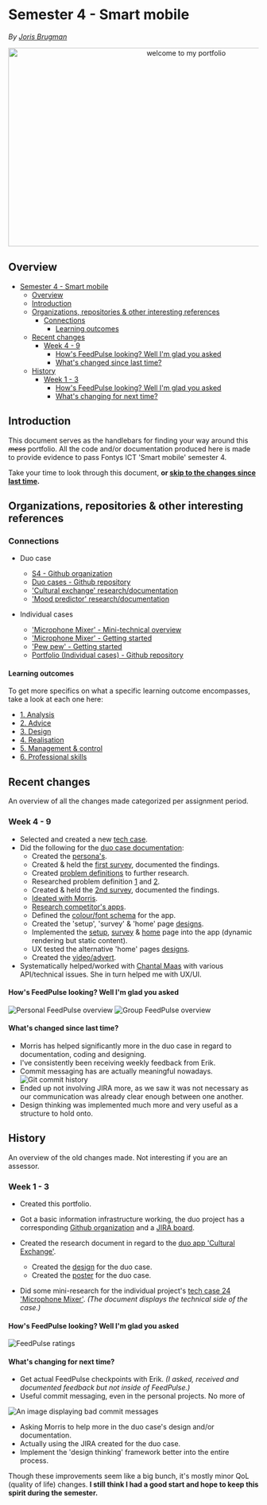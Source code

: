 # Semester 4 - Smart mobile

_By [Joris Brugman](https://github.com/theartcher)_

<div align="center">
  <img src='./static/images/wordart.png' alt="welcome to my portfolio" width=700 height=400>
</div>

## Overview

- [Semester 4 - Smart mobile](#semester-4---smart-mobile)
  - [Overview](#overview)
  - [Introduction](#introduction)
  - [Organizations, repositories \& other interesting references](#organizations-repositories--other-interesting-references)
    - [Connections](#connections)
      - [Learning outcomes](#learning-outcomes)
  - [Recent changes](#recent-changes)
    - [Week 4 - 9](#week-4---9)
      - [How's FeedPulse looking? Well I'm glad you asked](#hows-feedpulse-looking-well-im-glad-you-asked)
      - [What's changed since last time?](#whats-changed-since-last-time)
  - [History](#history)
    - [Week 1 - 3](#week-1---3)
      - [How's FeedPulse looking? Well I'm glad you asked](#hows-feedpulse-looking-well-im-glad-you-asked-1)
      - [What's changing for next time?](#whats-changing-for-next-time)

## Introduction

This document serves as the handlebars for finding your way around this _~~mess~~_ portfolio. All the code and/or documentation produced here is made to provide evidence to pass Fontys ICT 'Smart mobile' semester 4.

Take your time to look through this document, **or [skip to the changes since last time](#recent-changes).**

## Organizations, repositories & other interesting references

### Connections

- Duo case

  - [S4 - Github organization](https://github.com/S4-Smart-mobile/)
  - [Duo cases - Github repository](https://github.com/S4-Smart-mobile/S4-Smart-Mobile)
  - ['Cultural exchange' research/documentation](https://github.com/S4-Smart-mobile/S4-Smart-Mobile/blob/main/documentation/research/cultural-exchange.md)
  - ['Mood predictor' research/documentation](https://github.com/S4-Smart-mobile/S4-Smart-Mobile/blob/main/documentation/research/mood-predictor.md)

- Individual cases
  - ['Microphone Mixer' - Mini-technical overview](./documentation/microphone-mixer-technical-design.md)
  - ['Microphone Mixer' - Getting started](./microphone-mixer/README.MD)
  - ['Pew pew' - Getting started](./pew_pew_nfc/README.md)
  - [Portfolio (Individual cases) - Github repository](https://github.com/theartcher/S4-SM-Individual)

#### Learning outcomes

To get more specifics on what a specific learning outcome encompasses, take a look at each one here:

- [1. Analysis](./documentation/learning-outcomes/1-analysis.md)
- [2. Advice](./documentation/learning-outcomes/2-advice.md)
- [3. Design](./documentation/learning-outcomes/3-design.md)
- [4. Realisation](./documentation/learning-outcomes/4-realisation.md)
- [5. Management & control](./documentation/learning-outcomes/5-management-and-control.md)
- [6. Professional skills](./documentation/learning-outcomes/6-profesional-skills.md)

## Recent changes

An overview of all the changes made categorized per assignment period.

### Week 4 - 9

- Selected and created a new [tech case](./pew_pew_nfc/README.md).
- Did the following for the [duo case documentation](https://github.com/S4-Smart-mobile/S4-Smart-Mobile/blob/main/documentation/research/mood-predictor.md):
  - Created the [persona's](https://github.com/S4-Smart-mobile/S4-Smart-Mobile/blob/main/documentation/research/mood-predictor.md#personas).
  - Created & held the [first survey](https://github.com/S4-Smart-mobile/S4-Smart-Mobile/blob/main/documentation/interviews-surveys/mood-mental-health-survey.md), documented the findings.
  - Created [problem definitions](https://github.com/S4-Smart-mobile/S4-Smart-Mobile/blob/main/documentation/research/mood-predictor.md#define) to further research.
  - Researched problem definition [1](https://github.com/S4-Smart-mobile/S4-Smart-Mobile/blob/main/documentation/research/mood-predictor.md#1-what-data-visualization-methods-would-be-effective-in-helping-users-understand-mood-trendspatterns) and [2](https://github.com/S4-Smart-mobile/S4-Smart-Mobile/blob/main/documentation/research/mood-predictor.md#2-how-can-we-minimize-the-impact-on-user-daily-routines-yet-still-effectively-predict-moods).
  - Created & held the [2nd survey](https://github.com/S4-Smart-mobile/S4-Smart-Mobile/blob/main/documentation/interviews-surveys/mood-mental-health-survey-V2.md), documented the findings.
  - [Ideated with Morris](https://github.com/S4-Smart-mobile/S4-Smart-Mobile/blob/main/documentation/research/mood-predictor.md#ideate).
  - [Research competitor's apps](https://github.com/S4-Smart-mobile/S4-Smart-Mobile/blob/main/documentation/research/mood-predictor.md#competitor-apps).
  - Defined the [colour/font schema](https://github.com/S4-Smart-mobile/S4-Smart-Mobile/blob/main/documentation/research/mood-predictor.md#colour-palette) for the app.
  - Created the 'setup', 'survey' & 'home' page [designs](https://www.figma.com/file/jL4eFw7Sp32cZ8vMQ4LUv2/MoodTracker?type=design&node-id=0%3A1&mode=design&t=9rJcZkRzKcvTGmtp-1).
  - Implemented the [setup](https://github.com/S4-Smart-mobile/S4-Smart-Mobile/blob/main/mood_predictor_app/lib/pages/setup.dart), [survey](https://github.com/S4-Smart-mobile/S4-Smart-Mobile/blob/main/mood_predictor_app/lib/pages/questions.dart) & [home](https://github.com/S4-Smart-mobile/S4-Smart-Mobile/blob/main/mood_predictor_app/lib/pages/home.dart) page into the app (dynamic rendering but static content).
  - UX tested the alternative 'home' pages [designs](https://www.figma.com/file/jL4eFw7Sp32cZ8vMQ4LUv2/MoodTracker?type=design&node-id=0%3A1&mode=design&t=9rJcZkRzKcvTGmtp-1).
  - Created the [video/advert](https://www.youtube.com/watch?v=W6JgpJtueeA).
- Systematically helped/worked with [Chantal Maas](https://www.linkedin.com/in/chantal-maas-605aa22a4/) with various API/technical issues. She in turn helped me with UX/UI.

#### How's FeedPulse looking? Well I'm glad you asked

![Personal FeedPulse overview](./static/images/feedpulse-ratings-personal-18-04-2024.png)
![Group FeedPulse overview](./static/images/feedpulse-ratings-group-18-04-2024.png)

#### What's changed since last time?

- Morris has helped significantly more in the duo case in regard to documentation, coding and designing.
- I've consistently been receiving weekly feedback from Erik.
- Commit messaging has are actually meaningful nowadays.
  ![Git commit history](./static/images/git-commit-history-18-04-2024.png)
- Ended up not involving JIRA more, as we saw it was not necessary as our communication was already clear enough between one another.
- Design thinking was implemented much more and very useful as a structure to hold onto.

## History

An overview of the old changes made. Not interesting if you are an assessor.

### Week 1 - 3

- Created this portfolio.
- Got a basic information infrastructure working, the duo project has a corresponding [Github organization](https://github.com/S4-Smart-mobile/) and a [JIRA board](/static/images/Jira-screenshot-21-02-2024.png).
- Created the research document in regard to the [duo app 'Cultural Exchange'](https://github.com/S4-Smart-mobile/S4-Smart-Mobile/blob/main/documentation/research/cultural-exchange.md).

  - Created the [design](https://www.figma.com/file/lehYegLvaF8PYE0Y9X5rNB/Cultural-Exchange?type=design&node-id=0%3A1&mode=design&t=UvwBHFVfqxP3820K-1) for the duo case.
  - Created the [poster](https://www.figma.com/file/wQYRmiwEKuVhwoQeEhjFzZ/Cultural-exchange---Posters?type=design&node-id=0%3A1&mode=design&t=3BUz67FEdluEC0gd-1) for the duo case.

- Did some mini-research for the individual project's [tech case 24 'Microphone Mixer'](/documentation/microphone-mixer-technical-design.md). _(The document displays the technical side of the case.)_

#### How's FeedPulse looking? Well I'm glad you asked

![FeedPulse ratings](./static/images/feedpulse-ratings-05-03-2024.png)

#### What's changing for next time?

- Get actual FeedPulse checkpoints with Erik. _(I asked, received and documented feedback but not inside of FeedPulse.)_
- Useful commit messaging, even in the personal projects. No more of

![An image displaying bad commit messages](./static/images/bad-commit-messages.png)

- Asking Morris to help more in the duo case's design and/or documentation.
- Actually using the JIRA created for the duo case.
- Implement the 'design thinking' framework better into the entire process.

Though these improvements seem like a big bunch, it's mostly minor QoL (quality of life) changes. **I still think I had a good start and hope to keep this spirit during the semester.**
